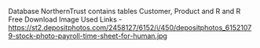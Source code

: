 Database NorthernTrust contains tables Customer, Product and R and R
Free Download Image Used Links
-https://st2.depositphotos.com/2458127/6152/i/450/depositphotos_61521079-stock-photo-payroll-time-sheet-for-human.jpg